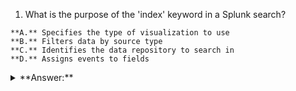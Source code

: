 1. What is the purpose of the 'index' keyword in a Splunk search?
```
**A.** Specifies the type of visualization to use
**B.** Filters data by source type
**C.** Identifies the data repository to search in
**D.** Assigns events to fields
```
<details><summary> 
**Answer:** </summary>
Identifies the data repository to search in 

</details>

